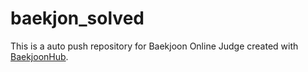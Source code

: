 # baekjon_solved
This is a auto push repository for Baekjoon Online Judge created with [BaekjoonHub](https://github.com/BaekjoonHub/BaekjoonHub).
